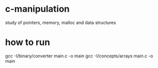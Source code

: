 # c-manipulation
study of pointers, memory, malloc and data structures

# how to run
gcc -I/binary/converter main.c -o main
gcc -I/concepts/arrays main.c -o main
